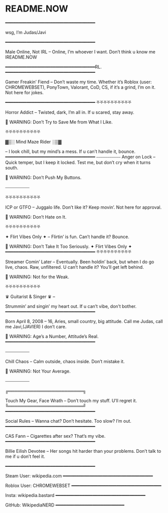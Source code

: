 # README.NOW
━━━━━━━━━━━━━━━━━━━━━━━━━━━━━━━━━━

wsg, I’m Judas/Javi

━━━━━━━━━━━━━━━━━━━━━━━━━━━━━━━━━━

Male Online, Not IRL – Online, I’m whoever I want. Don’t think u know me IREADME.NOW

━━━━━━━━━━━━━━━━━━━━━━━━━━━━━━━━━━RL. ━━━━━━━━━━━━━━━━━━━━━━━━━━━━━━━━━━

Gamer Freakin’ Fiend – Don’t waste my time. Whether it’s Roblox (user: CHROMEWEBSET), PonyTown, Valorant, CoD, CS, if it’s a grind, I’m on it. Not here for jokes.

━━━━━━━━━━━━━━━━━━━━━━━━━━━━━━━━━━ ⛧⛧⛧⛧⛧⛧⛧⛧⛧⛧

Horror Addict – Twisted, dark, I’m all in. If u scared, stay away.

🚨 WARNING: Don’t Try to Save Me from What I Like.

⛧⛧⛧⛧⛧⛧⛧⛧⛧⛧

▓▒░ Mind Maze Rider ░▒▓

– I look chill, but my mind’s a mess. If u can’t handle it, bounce. ━━━━━━━━━━━━━━━━━━━━━━━━━━━━━━━━━━ ⎯⎯⎯⎯⎯⎯⎯⎯⎯⎯⎯ Anger on Lock – Quick temper, but I keep it locked. Test me, but don’t cry when it turns south.

🚨 WARNING: Don’t Push My Buttons.

⎯⎯⎯⎯⎯⎯⎯⎯⎯⎯⎯

⛧⛧⛧⛧⛧⛧⛧⛧⛧⛧

ICP or GTFO – Juggalo life. Don’t like it? Keep movin’. Not here for approval.

🚨 WARNING: Don’t Hate on It.

⛧⛧⛧⛧⛧⛧⛧⛧⛧⛧

✦ Flirt Vibes Only ✦ – Flirtin’ is fun. Can’t handle it? Bounce.

🚨 WARNING: Don’t Take It Too Seriously. ✦ Flirt Vibes Only ✦ ━━━━━━━━━━━━━━━━━━━━━━━━━━━━━━━━━━ ⛧⛧⛧⛧⛧⛧⛧⛧⛧⛧

Streamer Comin’ Later – Eventually. Been holdin’ back, but when I do go live, chaos. Raw, unfiltered. U can’t handle it? You’ll get left behind.

🚨 WARNING: Not for the Weak.

⛧⛧⛧⛧⛧⛧⛧⛧⛧⛧

♛ Guitarist & Singer ♛ –

Strummin’ and singin’ my heart out. If u can’t vibe, don’t bother. ━━━━━━━━━━━━━━━━━━━━━━━━━━━━━━━━━━

Born April 8, 2008 – 16, Aries, small country, big attitude. Call me Judas, call me Javi,(JAVIER) I don’t care.

🚨 WARNING: Age’s a Number, Attitude’s Real. ━━━━━━━━━━━━━━━━━━━━━━━━━━━━━━━━━━

⎯⎯⎯⎯⎯⎯⎯⎯⎯⎯⎯

Chill Chaos – Calm outside, chaos inside. Don’t mistake it.

🚨 WARNING: Not Your Average.

⎯⎯⎯⎯⎯⎯⎯⎯⎯⎯⎯

╔════════════════════════╗

Touch My Gear, Face Wrath – Don’t touch my stuff. U’ll regret it. ╚════════════════════════╝ ━━━━━━━━━━━━━━━━━━━━━━━━━━━━━━━━━━

Social Rules – Wanna chat? Don’t hesitate. Too slow? I’m out. ━━━━━━━━━━━━━━━━━━━━━━━━━━━━━━━━━━

CAS Fann – Cigarettes after sex? That’s my vibe. ━━━━━━━━━━━━━━━━━━━━━━━━━━━━━━━━━━

Billie Eilish Devotee – Her songs hit harder than your problems. Don’t talk to me if u don’t feel it.

━━━━━━━━━━━━━━━━━━━━━━━━━━━━━━━━━━

Steam User: wikipedia.com ━━━━━━━━━━━━━━━━━━━━━━━━━━━━━━━━━━

Roblox User: CHROMEWEBSET ━━━━━━━━━━━━━━━━━━━━━━━━━━━━━━━━━━

Insta: wikipedia.bastard ━━━━━━━━━━━━━━━━━━━━━━━━━━━━━━━━━━

GitHub: WikipediaNERD ━━━━━━━━━━━━━━━━━━━━━━━━━━
